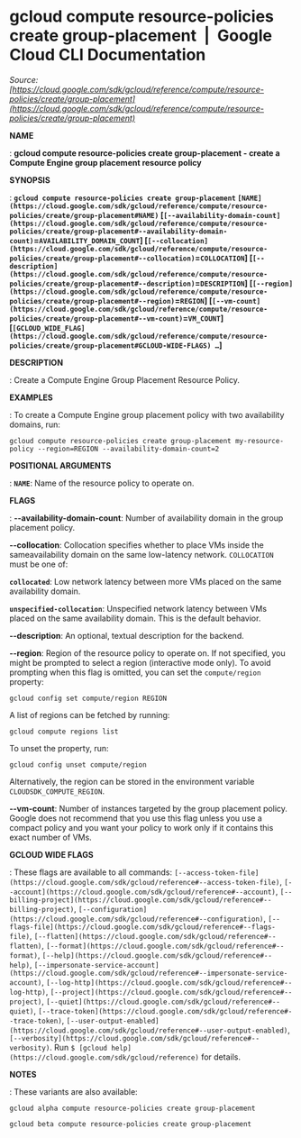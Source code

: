 # gcloud compute resource-policies create group-placement  |  Google Cloud CLI Documentation

*Source: [https://cloud.google.com/sdk/gcloud/reference/compute/resource-policies/create/group-placement](https://cloud.google.com/sdk/gcloud/reference/compute/resource-policies/create/group-placement)*

**NAME**

: **gcloud compute resource-policies create group-placement - create a Compute Engine group placement resource policy**

**SYNOPSIS**

: **`gcloud compute resource-policies create group-placement` `[NAME](https://cloud.google.com/sdk/gcloud/reference/compute/resource-policies/create/group-placement#NAME)` [`[--availability-domain-count](https://cloud.google.com/sdk/gcloud/reference/compute/resource-policies/create/group-placement#--availability-domain-count)`=`AVAILABILITY_DOMAIN_COUNT`] [`[--collocation](https://cloud.google.com/sdk/gcloud/reference/compute/resource-policies/create/group-placement#--collocation)`=`COLLOCATION`] [`[--description](https://cloud.google.com/sdk/gcloud/reference/compute/resource-policies/create/group-placement#--description)`=`DESCRIPTION`] [`[--region](https://cloud.google.com/sdk/gcloud/reference/compute/resource-policies/create/group-placement#--region)`=`REGION`] [`[--vm-count](https://cloud.google.com/sdk/gcloud/reference/compute/resource-policies/create/group-placement#--vm-count)`=`VM_COUNT`] [`[GCLOUD_WIDE_FLAG](https://cloud.google.com/sdk/gcloud/reference/compute/resource-policies/create/group-placement#GCLOUD-WIDE-FLAGS) …`]**

**DESCRIPTION**

: Create a Compute Engine Group Placement Resource Policy.

**EXAMPLES**

: To create a Compute Engine group placement policy with two availability domains,
run:
```
gcloud compute resource-policies create group-placement my-resource-policy --region=REGION --availability-domain-count=2
```

**POSITIONAL ARGUMENTS**

: **`NAME`**:
Name of the resource policy to operate on.

**FLAGS**

: **--availability-domain-count**:
Number of availability domain in the group placement policy.

**--collocation**:
Collocation specifies whether to place VMs inside the sameavailability domain on
the same low-latency network. `COLLOCATION` must be one
of:

**`collocated`**:
Low network latency between more VMs placed on the same availability domain.

**`unspecified-collocation`**:
Unspecified network latency between VMs placed on the same availability domain.
This is the default behavior.

**--description**:
An optional, textual description for the backend.

**--region**:
Region of the resource policy to operate on. If not specified, you might be
prompted to select a region (interactive mode only).
To avoid prompting when this flag is omitted, you can set the
``compute/region`` property:

```
gcloud config set compute/region REGION
```

A list of regions can be fetched by running:

```
gcloud compute regions list
```

To unset the property, run:

```
gcloud config unset compute/region
```

Alternatively, the region can be stored in the environment variable
``CLOUDSDK_COMPUTE_REGION``.

**--vm-count**:
Number of instances targeted by the group placement policy. Google does not
recommend that you use this flag unless you use a compact policy and you want
your policy to work only if it contains this exact number of VMs.

**GCLOUD WIDE FLAGS**

: These flags are available to all commands: `[--access-token-file](https://cloud.google.com/sdk/gcloud/reference#--access-token-file)`,
`[--account](https://cloud.google.com/sdk/gcloud/reference#--account)`, `[--billing-project](https://cloud.google.com/sdk/gcloud/reference#--billing-project)`,
`[--configuration](https://cloud.google.com/sdk/gcloud/reference#--configuration)`,
`[--flags-file](https://cloud.google.com/sdk/gcloud/reference#--flags-file)`,
`[--flatten](https://cloud.google.com/sdk/gcloud/reference#--flatten)`, `[--format](https://cloud.google.com/sdk/gcloud/reference#--format)`, `[--help](https://cloud.google.com/sdk/gcloud/reference#--help)`, `[--impersonate-service-account](https://cloud.google.com/sdk/gcloud/reference#--impersonate-service-account)`,
`[--log-http](https://cloud.google.com/sdk/gcloud/reference#--log-http)`,
`[--project](https://cloud.google.com/sdk/gcloud/reference#--project)`, `[--quiet](https://cloud.google.com/sdk/gcloud/reference#--quiet)`, `[--trace-token](https://cloud.google.com/sdk/gcloud/reference#--trace-token)`, `[--user-output-enabled](https://cloud.google.com/sdk/gcloud/reference#--user-output-enabled)`,
`[--verbosity](https://cloud.google.com/sdk/gcloud/reference#--verbosity)`.
Run `$ [gcloud help](https://cloud.google.com/sdk/gcloud/reference)` for details.

**NOTES**

: These variants are also available:

```
gcloud alpha compute resource-policies create group-placement
```

```
gcloud beta compute resource-policies create group-placement
```